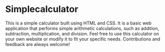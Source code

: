 # Simplecalculator
This is a simple calculator built using HTML and CSS. It is a basic web application that performs simple arithmetic calculations, such as addition, subtraction, multiplication, and division. Feel free to use this calculator on your own website or modify it to fit your specific needs. Contributions and feedback are always welcome!

